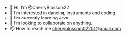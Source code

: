 - 👋 Hi, I’m @CherryBlossom22
- 👀 I’m interested in dancing, instruments and coding.
- 🌱 I’m currently learning Java.
- 💞️ I’m looking to collaborate on anything.
- 📫 How to reach me cherryblossom02201@gmail.com

<!---
CherryBlossom22/CherryBlossom22 is a ✨ special ✨ repository because its `README.md` (this file) appears on your GitHub profile.
You can click the Preview link to take a look at your changes.
--->

